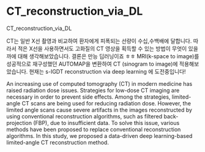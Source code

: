 # CT_reconstruction_via_DL
CT_reconstruction_via_DL

CT는 일반 X선 촬영과 비교하여 환자에게 피폭되는 선량이 수십,수백배에 달합니다.
따라서 적은 X선을 사용하면서도 고화질의 CT 영상을 획득할 수 있는 방법이 무엇이 있을까에 대해 생각해보았습니다.
결론은 만능 딥러닝이죠 ㅎㅎ
MRI(k-space to image)를 성공적으로 재구성했던 AUTOMAP을 변환하여 CT (sinogram to image)에 적용해보았습니다.
현재는 s-IGDT reconstruction via deep learning 에 도전중입니다!

An increasing use of computed tomography (CT) in modern medicine has raised radiation dose issues. 
Strategies for low-dose CT imaging are necessary in order to prevent side effects. 
Among the strategies, limited-angle CT scans are being used for reducing radiation dose. 
However, the limited angle scans cause severe artifacts in the images reconstructed by using conventional reconstruction algorithms, 
such as filtered back-projection (FBP), due to insufficient data. 
To solve this issue, various methods have been proposed to replace conventional reconstruction algorithms. 
In this study, we proposed a data-driven deep learning-based limited-angle CT reconstruction method.
